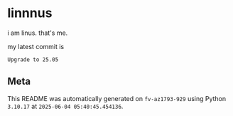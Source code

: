 # linnnus

i am linus. that's me.

my latest commit is

```
Upgrade to 25.05
```

## Meta

This README was automatically generated on `fv-az1793-929` using Python
`3.10.17` at `2025-06-04 05:40:45.454136`.
